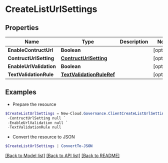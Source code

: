 # CreateListUrlSettings
## Properties

Name | Type | Description | Notes
------------ | ------------- | ------------- | -------------
**EnableContructUrl** | **Boolean** |  | [optional] 
**ContructUrlSetting** | [**ContructUrlSetting**](ContructUrlSetting.md) |  | [optional] 
**EnableUrlValidation** | **Boolean** |  | [optional] 
**TextValidationRule** | [**TextValidationRuleRef**](TextValidationRuleRef.md) |  | [optional] 

## Examples

- Prepare the resource
```powershell
$CreateListUrlSettings = New-Cloud.Governance.ClientCreateListUrlSettings  -EnableContructUrl null `
 -ContructUrlSetting null `
 -EnableUrlValidation null `
 -TextValidationRule null
```

- Convert the resource to JSON
```powershell
$CreateListUrlSettings | ConvertTo-JSON
```

[[Back to Model list]](../README.md#documentation-for-models) [[Back to API list]](../README.md#documentation-for-api-endpoints) [[Back to README]](../README.md)

